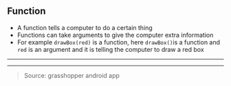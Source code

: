 ## Function

- A function tells a computer to do a certain thing
- Functions can take arguments to give the computer extra information
- For example ```drawBox(red)``` is a function, here ```drawBox()```is a function and ```red``` is an argument and it is telling the computer to draw a red box
---
---
>Source: grasshopper android app

